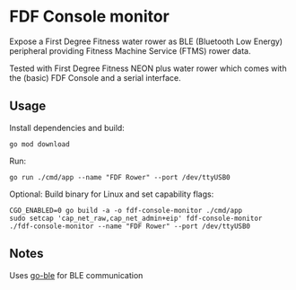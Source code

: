 # FDF Console monitor

Expose a First Degree Fitness water rower as BLE (Bluetooth Low Energy) peripheral providing Fitness Machine Service
(FTMS) rower data.

Tested with First Degree Fitness NEON plus water rower which comes with the (basic) FDF Console and a serial interface.

## Usage

Install dependencies and build:

    go mod download

Run:

    go run ./cmd/app --name "FDF Rower" --port /dev/ttyUSB0

Optional: Build binary for Linux and set capability flags:

    CGO_ENABLED=0 go build -a -o fdf-console-monitor ./cmd/app
    sudo setcap 'cap_net_raw,cap_net_admin+eip' fdf-console-monitor
    ./fdf-console-monitor --name "FDF Rower" --port /dev/ttyUSB0

## Notes

Uses [go-ble](https://github.com/go-ble/ble) for BLE communication
